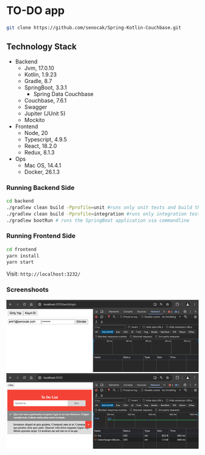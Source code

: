 # TO-DO app 

```sh
git clone https://github.com/senocak/Spring-Kotlin-Couchbase.git
```

## Technology Stack
- Backend
  - Jvm, 17.0.10
  - Kotlin, 1.9.23
  - Gradle, 8.7
  - SpringBoot, 3.3.1
    - Spring Data Couchbase
  - Couchbase, 7.6.1
  - Swagger
  - Jupiter (JUnit 5)
  - Mockito
- Frontend
  - Node, 20
  - Typescript, 4.9.5
  - React, 18.2.0
  - Redux, 8.1.3
- Ops
  - Mac OS, 14.4.1
  - Docker, 26.1.3

### Running Backend Side
```sh 
cd backend
./gradlew clean build -Pprofile=unit #runs only unit tests and build the package
./gradlew clean build -Pprofile=integration #runs only integration tests and build the package
./gradlew bootRun # runs the SpringBoot application via commandline
```
### Running Frontend Side

```sh
cd frontend
yarn install
yarn start
```

Visit: `http://localhost:3232/`

### Screenshoots

![index.png](index.png)
![todos.png](todos.png)